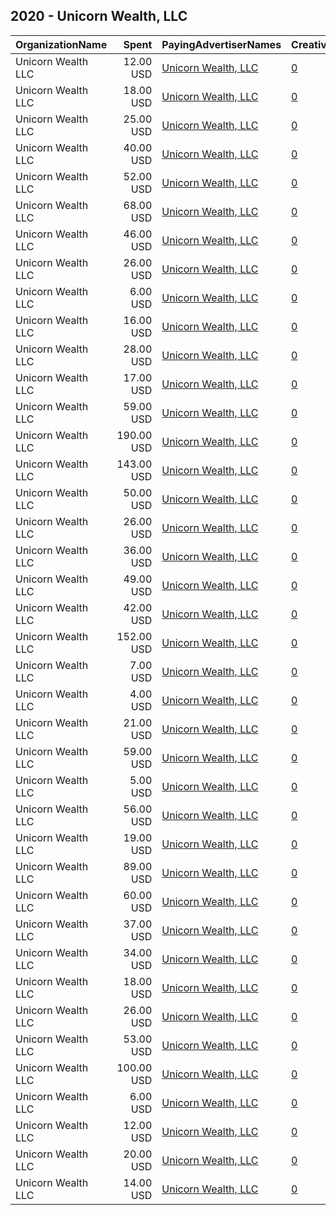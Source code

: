 ## 2020 - Unicorn Wealth, LLC 
|OrganizationName|Spent|PayingAdvertiserNames|CreativeUrls|Impressions|Genders|AgeBrackets|CountryCodes|BillingAddresses|CandidateBallotInformation|
|:---|---:|:---|:---|---:|:---|:---|:---|:---|:---|
|Unicorn Wealth  LLC|12.00 USD|[Unicorn Wealth, LLC](2020/Unicorn_Wealth,_LLC.md)|[0](https://www.snap.com/political-ads/asset/64fdc3039800768453e0ded4680fb0ce0a0799ae493e93e0e5157ac66263594c?mediaType=jpg)|3,737||35+|united states|US||
|Unicorn Wealth  LLC|18.00 USD|[Unicorn Wealth, LLC](2020/Unicorn_Wealth,_LLC.md)|[0](https://www.snap.com/political-ads/asset/f9ed97f57a7d00f2e80ef7f24a6d84b9583998bc7f342ccab2ee265e3d829373?mediaType=jpg)|4,251|||united states|US|President Donald Trump|
|Unicorn Wealth  LLC|25.00 USD|[Unicorn Wealth, LLC](2020/Unicorn_Wealth,_LLC.md)|[0](https://www.snap.com/political-ads/asset/de2fce85d427a3ed189f5e43a1491c0e6d10a47e25b7dc837a7608be6e9cdb0a?mediaType=mp4)|8,720||25+|united states|US||
|Unicorn Wealth  LLC|40.00 USD|[Unicorn Wealth, LLC](2020/Unicorn_Wealth,_LLC.md)|[0](https://www.snap.com/political-ads/asset/2913f4a7aaa54900273feea3f6eedf4be507a881ea909789edec0bd23a028043?mediaType=mp4)|40,771|||united states|US|President Donald Trump|
|Unicorn Wealth  LLC|52.00 USD|[Unicorn Wealth, LLC](2020/Unicorn_Wealth,_LLC.md)|[0](https://www.snap.com/political-ads/asset/2913f4a7aaa54900273feea3f6eedf4be507a881ea909789edec0bd23a028043?mediaType=mp4)|8,349|||united states|US|President Donald Trump|
|Unicorn Wealth  LLC|68.00 USD|[Unicorn Wealth, LLC](2020/Unicorn_Wealth,_LLC.md)|[0](https://www.snap.com/political-ads/asset/2913f4a7aaa54900273feea3f6eedf4be507a881ea909789edec0bd23a028043?mediaType=mp4)|63,308|||united states|US|President Donald Trump|
|Unicorn Wealth  LLC|46.00 USD|[Unicorn Wealth, LLC](2020/Unicorn_Wealth,_LLC.md)|[0](https://www.snap.com/political-ads/asset/0901387f5d8d0a4f7049ac9a418fc5591016339df471688a2910dcf3494109d9?mediaType=jpg)|10,968||35+|united states|US||
|Unicorn Wealth  LLC|26.00 USD|[Unicorn Wealth, LLC](2020/Unicorn_Wealth,_LLC.md)|[0](https://www.snap.com/political-ads/asset/2913f4a7aaa54900273feea3f6eedf4be507a881ea909789edec0bd23a028043?mediaType=mp4)|5,707|||united states|US|President Donald Trump|
|Unicorn Wealth  LLC|6.00 USD|[Unicorn Wealth, LLC](2020/Unicorn_Wealth,_LLC.md)|[0](https://www.snap.com/political-ads/asset/1052043d9a8ca10e564575f57140f663c7f69cca81afaa8b3a2139163da72427?mediaType=jpg)|2,731||25+|united states|US||
|Unicorn Wealth  LLC|16.00 USD|[Unicorn Wealth, LLC](2020/Unicorn_Wealth,_LLC.md)|[0](https://www.snap.com/political-ads/asset/2913f4a7aaa54900273feea3f6eedf4be507a881ea909789edec0bd23a028043?mediaType=mp4)|3,631|||united states|US|President Donald Trump|
|Unicorn Wealth  LLC|28.00 USD|[Unicorn Wealth, LLC](2020/Unicorn_Wealth,_LLC.md)|[0](https://www.snap.com/political-ads/asset/62c12caa64af07239781c71dbce067729a70a4d0f427aac3a9899e9ea970b7b6?mediaType=jpg)|11,649|||united states|US|President Donald Trump|
|Unicorn Wealth  LLC|17.00 USD|[Unicorn Wealth, LLC](2020/Unicorn_Wealth,_LLC.md)|[0](https://www.snap.com/political-ads/asset/2913f4a7aaa54900273feea3f6eedf4be507a881ea909789edec0bd23a028043?mediaType=mp4)|2,839|||united states|US|President Donald Trump|
|Unicorn Wealth  LLC|59.00 USD|[Unicorn Wealth, LLC](2020/Unicorn_Wealth,_LLC.md)|[0](https://www.snap.com/political-ads/asset/118033fa577a0bd657fdedd53e87776ef0df7fd55233841e60931420fdac526e?mediaType=jpg)|31,836|MALE|25-34|united states|US||
|Unicorn Wealth  LLC|190.00 USD|[Unicorn Wealth, LLC](2020/Unicorn_Wealth,_LLC.md)|[0](https://www.snap.com/political-ads/asset/7a926fd30149ae7b09d00398450729945af323548eb639932db746878430c268?mediaType=png)|22,510|MALE|35+|united states|US|President Donald Trump|
|Unicorn Wealth  LLC|143.00 USD|[Unicorn Wealth, LLC](2020/Unicorn_Wealth,_LLC.md)|[0](https://www.snap.com/political-ads/asset/f9ed97f57a7d00f2e80ef7f24a6d84b9583998bc7f342ccab2ee265e3d829373?mediaType=jpg)|37,612|MALE|35+|united states|US|President Donald Trump|
|Unicorn Wealth  LLC|50.00 USD|[Unicorn Wealth, LLC](2020/Unicorn_Wealth,_LLC.md)|[0](https://www.snap.com/political-ads/asset/b1f9573454e647cfb83e3fc395ce79253ed1ef350cd7116b2cd75751ffce3744?mediaType=mp4)|20,815||25+|united states|US||
|Unicorn Wealth  LLC|26.00 USD|[Unicorn Wealth, LLC](2020/Unicorn_Wealth,_LLC.md)|[0](https://www.snap.com/political-ads/asset/2913f4a7aaa54900273feea3f6eedf4be507a881ea909789edec0bd23a028043?mediaType=mp4)|6,160|||united states|US|President Donald Trump|
|Unicorn Wealth  LLC|36.00 USD|[Unicorn Wealth, LLC](2020/Unicorn_Wealth,_LLC.md)|[0](https://www.snap.com/political-ads/asset/f9ed97f57a7d00f2e80ef7f24a6d84b9583998bc7f342ccab2ee265e3d829373?mediaType=jpg)|26,496|||united states|US|President Donald Trump|
|Unicorn Wealth  LLC|49.00 USD|[Unicorn Wealth, LLC](2020/Unicorn_Wealth,_LLC.md)|[0](https://www.snap.com/political-ads/asset/688e6650c90bcb572abf9767dd9437d03edeaf4a342606dd67fdb5c88058862b?mediaType=png)|10,672|MALE|35+|united states|US|President Donald Trump|
|Unicorn Wealth  LLC|42.00 USD|[Unicorn Wealth, LLC](2020/Unicorn_Wealth,_LLC.md)|[0](https://www.snap.com/political-ads/asset/f9ed97f57a7d00f2e80ef7f24a6d84b9583998bc7f342ccab2ee265e3d829373?mediaType=jpg)|10,576|||united states|US|President Donald Trump|
|Unicorn Wealth  LLC|152.00 USD|[Unicorn Wealth, LLC](2020/Unicorn_Wealth,_LLC.md)|[0](https://www.snap.com/political-ads/asset/43f7a5cebd68401a3877f5756ccbc8189df3a4b99ae90cd5858dbdc4cd706f2c?mediaType=mp4)|146,652|||united states|US||
|Unicorn Wealth  LLC|7.00 USD|[Unicorn Wealth, LLC](2020/Unicorn_Wealth,_LLC.md)|[0](https://www.snap.com/political-ads/asset/2913f4a7aaa54900273feea3f6eedf4be507a881ea909789edec0bd23a028043?mediaType=mp4)|1,193|||united states|US|President Donald Trump|
|Unicorn Wealth  LLC|4.00 USD|[Unicorn Wealth, LLC](2020/Unicorn_Wealth,_LLC.md)|[0](https://www.snap.com/political-ads/asset/518010eeeedcab1f251d4a84e11c22adc1dae1e6bc6212d4b214bdd55317e31e?mediaType=jpg)|1,217||35+|united states|US||
|Unicorn Wealth  LLC|21.00 USD|[Unicorn Wealth, LLC](2020/Unicorn_Wealth,_LLC.md)|[0](https://www.snap.com/political-ads/asset/2913f4a7aaa54900273feea3f6eedf4be507a881ea909789edec0bd23a028043?mediaType=mp4)|5,534|||united states|US|President Donald Trump|
|Unicorn Wealth  LLC|59.00 USD|[Unicorn Wealth, LLC](2020/Unicorn_Wealth,_LLC.md)|[0](https://www.snap.com/political-ads/asset/2913f4a7aaa54900273feea3f6eedf4be507a881ea909789edec0bd23a028043?mediaType=mp4)|21,258|||united states|US|President Donald Trump|
|Unicorn Wealth  LLC|5.00 USD|[Unicorn Wealth, LLC](2020/Unicorn_Wealth,_LLC.md)|[0](https://www.snap.com/political-ads/asset/a81eee168c85fb8d0e35cb69788ae8dc7555b1b5ef4f2e8680f3607a6085f66d?mediaType=jpg)|1,874|MALE|35+|united states|US||
|Unicorn Wealth  LLC|56.00 USD|[Unicorn Wealth, LLC](2020/Unicorn_Wealth,_LLC.md)|[0](https://www.snap.com/political-ads/asset/118033fa577a0bd657fdedd53e87776ef0df7fd55233841e60931420fdac526e?mediaType=jpg)|24,750|MALE|25-34|united states|US||
|Unicorn Wealth  LLC|19.00 USD|[Unicorn Wealth, LLC](2020/Unicorn_Wealth,_LLC.md)|[0](https://www.snap.com/political-ads/asset/62c12caa64af07239781c71dbce067729a70a4d0f427aac3a9899e9ea970b7b6?mediaType=jpg)|4,017|MALE|35+|united states|US|President Donald Trump|
|Unicorn Wealth  LLC|89.00 USD|[Unicorn Wealth, LLC](2020/Unicorn_Wealth,_LLC.md)|[0](https://www.snap.com/political-ads/asset/f9ed97f57a7d00f2e80ef7f24a6d84b9583998bc7f342ccab2ee265e3d829373?mediaType=jpg)|42,775|||united states|US|President Donald Trump|
|Unicorn Wealth  LLC|60.00 USD|[Unicorn Wealth, LLC](2020/Unicorn_Wealth,_LLC.md)|[0](https://www.snap.com/political-ads/asset/118033fa577a0bd657fdedd53e87776ef0df7fd55233841e60931420fdac526e?mediaType=jpg)|24,500|MALE|35+|united states|US||
|Unicorn Wealth  LLC|37.00 USD|[Unicorn Wealth, LLC](2020/Unicorn_Wealth,_LLC.md)|[0](https://www.snap.com/political-ads/asset/f9ed97f57a7d00f2e80ef7f24a6d84b9583998bc7f342ccab2ee265e3d829373?mediaType=jpg)|10,035|||united states|US|President Donald Trump|
|Unicorn Wealth  LLC|34.00 USD|[Unicorn Wealth, LLC](2020/Unicorn_Wealth,_LLC.md)|[0](https://www.snap.com/political-ads/asset/f9ed97f57a7d00f2e80ef7f24a6d84b9583998bc7f342ccab2ee265e3d829373?mediaType=jpg)|11,413|||united states|US|President Donald Trump|
|Unicorn Wealth  LLC|18.00 USD|[Unicorn Wealth, LLC](2020/Unicorn_Wealth,_LLC.md)|[0](https://www.snap.com/political-ads/asset/f9ed97f57a7d00f2e80ef7f24a6d84b9583998bc7f342ccab2ee265e3d829373?mediaType=jpg)|3,680|||united states|US|President Donald Trump|
|Unicorn Wealth  LLC|26.00 USD|[Unicorn Wealth, LLC](2020/Unicorn_Wealth,_LLC.md)|[0](https://www.snap.com/political-ads/asset/f9ed97f57a7d00f2e80ef7f24a6d84b9583998bc7f342ccab2ee265e3d829373?mediaType=jpg)|25,201|||united states|US|President Donald Trump|
|Unicorn Wealth  LLC|53.00 USD|[Unicorn Wealth, LLC](2020/Unicorn_Wealth,_LLC.md)|[0](https://www.snap.com/political-ads/asset/118033fa577a0bd657fdedd53e87776ef0df7fd55233841e60931420fdac526e?mediaType=jpg)|16,643|MALE|35+|united states|US||
|Unicorn Wealth  LLC|100.00 USD|[Unicorn Wealth, LLC](2020/Unicorn_Wealth,_LLC.md)|[0](https://www.snap.com/political-ads/asset/c383ad5c3c7f42579f2b55c2be788e8d2c803498ff90ac309c8d29462ed237d3?mediaType=png)|22,944|MALE|35+|united states|US|President Donald Trump|
|Unicorn Wealth  LLC|6.00 USD|[Unicorn Wealth, LLC](2020/Unicorn_Wealth,_LLC.md)|[0](https://www.snap.com/political-ads/asset/31727f86b52480f104c9b331c1023e4524985aa98c544f09f4fb9ea9437dbe6a?mediaType=jpg)|2,419||25+|united states|US||
|Unicorn Wealth  LLC|12.00 USD|[Unicorn Wealth, LLC](2020/Unicorn_Wealth,_LLC.md)|[0](https://www.snap.com/political-ads/asset/2913f4a7aaa54900273feea3f6eedf4be507a881ea909789edec0bd23a028043?mediaType=mp4)|5,377|||united states|US|President Donald Trump|
|Unicorn Wealth  LLC|20.00 USD|[Unicorn Wealth, LLC](2020/Unicorn_Wealth,_LLC.md)|[0](https://www.snap.com/political-ads/asset/2913f4a7aaa54900273feea3f6eedf4be507a881ea909789edec0bd23a028043?mediaType=mp4)|7,328|||united states|US|President Donald Trump|
|Unicorn Wealth  LLC|14.00 USD|[Unicorn Wealth, LLC](2020/Unicorn_Wealth,_LLC.md)|[0](https://www.snap.com/political-ads/asset/f9ed97f57a7d00f2e80ef7f24a6d84b9583998bc7f342ccab2ee265e3d829373?mediaType=jpg)|5,156|||united states|US|President Donald Trump|

